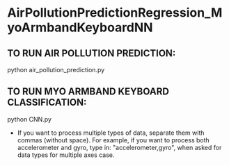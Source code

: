 # AirPollutionPredictionRegression_MyoArmbandKeyboardNN

## TO RUN AIR POLLUTION PREDICTION:
python air_pollution_prediction.py


## TO RUN MYO ARMBAND KEYBOARD CLASSIFICATION:
python CNN.py

- If you want to process multiple types of data, separate them with commas (without space). For example, if you want to process both accelerometer and gyro, type in: "accelerometer,gyro", when asked for data types for multiple axes case.
